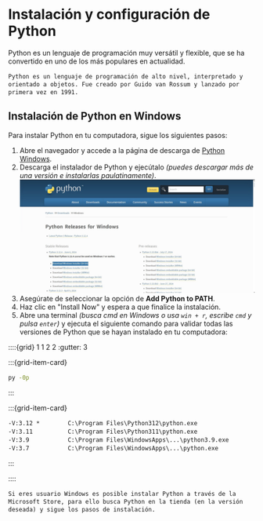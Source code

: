 # Instalación y configuración de Python

Python es un lenguaje de programación muy versátil y flexible, que se ha convertido en uno de los más populares en actualidad.

```{note}
Python es un lenguaje de programación de alto nivel, interpretado y orientado a objetos. Fue creado por Guido van Rossum y lanzado por primera vez en 1991.
```

## Instalación de Python en Windows

Para instalar Python en tu computadora, sigue los siguientes pasos:

1. Abre el navegador y accede a la página de descarga de [Python Windows](https://www.python.org/downloads/windows/).
2. Descarga el instalador de Python y ejecútalo *(puedes descargar más de una versión e instalarlas paulatinamente)*.
   <img src='../../_static/images/tema_01/py-vers.png'></img>
3. Asegúrate de seleccionar la opción de **Add Python to PATH**.
4. Haz clic en "Install Now" y espera a que finalice la instalación.
5. Abre una terminal *(busca cmd en Windows o usa `win + r`, escribe `cmd` y pulsa `enter`)* y ejecuta el siguiente comando para validar todas las versiones de Python que se hayan instalado en tu computadora:

::::{grid} 1 1 2 2
:gutter: 3

:::{grid-item-card}

```cmd
py -0p
```

:::

:::{grid-item-card}

```cmd
-V:3.12 *        C:\Program Files\Python312\python.exe
-V:3.11          C:\Program Files\Python311\python.exe
-V:3.9           C:\Program Files\WindowsApps\...\python3.9.exe
-V:3.7           C:\Program Files\WindowsApps\...\python.exe
```

:::

::::

```{tip}
Si eres usuario Windows es posible instalar Python a través de la Microsoft Store, para ello busca Python en la tienda (en la versión deseada) y sigue los pasos de instalación.
```
